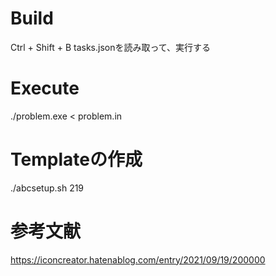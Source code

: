 # Build
Ctrl + Shift +  B
tasks.jsonを読み取って、実行する

# Execute
./problem.exe < problem.in

# Templateの作成
./abcsetup.sh 219


# 参考文献
https://iconcreator.hatenablog.com/entry/2021/09/19/200000